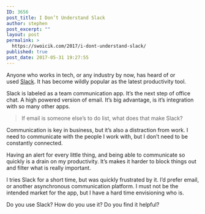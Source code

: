```yaml
---
ID: 3656
post_title: I Don’t Understand Slack
author: stephen
post_excerpt: ""
layout: post
permalink: >
  https://swoicik.com/2017/i-dont-understand-slack/
published: true
post_date: 2017-05-31 19:27:55
---
```

<p id="36aa" class="graf graf--p graf-after--h3">Anyone who works in tech, or any industry by now, has heard of or used <a class="markup--anchor markup--p-anchor" href="https://slack.com/" target="_blank" rel="nofollow noopener" data-href="https://slack.com/">Slack</a>. It has become wildly popular as the latest productivity tool.</p>
<p id="fe14" class="graf graf--p graf-after--p">Slack is labeled as a team communication app. It’s the next step of office chat. A high powered version of email. It’s big advantage, is it’s integration with so many other apps.</p>

<blockquote id="8981" class="graf graf--pullquote graf-after--p">If email is someone else’s to do list, what does that make Slack?</blockquote>
<p id="3c54" class="graf graf--p graf-after--pullquote">Communication is key in business, but it’s also a distraction from work. I need to communicate with the people I work with, but I don’t need to be constantly connected.</p>
<p id="ad44" class="graf graf--p graf-after--p">Having an alert for every little thing, and being able to communicate so quickly is a drain on my productivity. It’s makes it harder to block things out and filter what is really important.</p>
<p id="03e5" class="graf graf--p graf-after--p">I tries Slack for a short time, but was quickly frustrated by it. I’d prefer email, or another asynchronous communication platform. I must not be the intended market for the app, but I have a hard time envisioning who is.</p>
<p id="1733" class="graf graf--p graf-after--p graf--trailing">Do you use Slack? How do you use it? Do you find it helpful?</p>